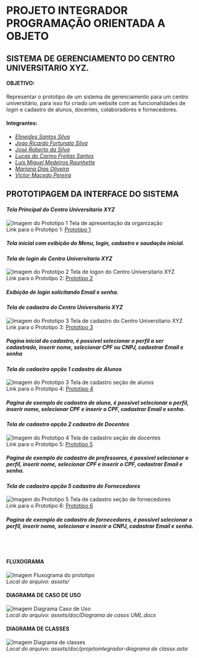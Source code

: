 # PROJETO INTEGRADOR PROGRAMAÇÃO ORIENTADA A OBJETO

## SISTEMA DE GERENCIAMENTO DO CENTRO UNIVERSITARIO XYZ.

#### OBJETIVO:
Representar o prototipo de um sistema de gerenciamento para um centro universitário, para isso foi criado um website com as funcionalidades de login e cadastro de alunos, docentes, colaboradores e fornecedores.

#### Integrantes:
* *[Elineides Santos Silva](https://github.com/elineides)*
* *[Joao Ricardo Fortunato Silva](https://github.com/Ricardo-Forttunato)*
* *[José Roberto da Silva](https://github.com/pilotjrs)*
* *[Lucas do Carmo Freitas Santos](https://github.com/Lucas-cfs)*
* *[Luís Miguel Medeiros Raunhette](https://github.com/LuisMMRaunheitte)*
* *[Mariana Dias Oliveira](https://github.com/Mariree003)*
* *[Victor Macedo Pereira](https://github.com/vvctormacedo)*


## PROTOTIPAGEM DA INTERFACE DO SISTEMA 

#### *Tela Principal do Centro Universitario XYZ*

![Imagem do Prototipo 1](./assets/public/image/tela1.png)
Tela de apresentação da organização <br>
Link para o Prototipo 1: [Prototipo 1 ](https://ricardo-forttunato.github.io/projetoIntegradorPoo-Senac/)
##### Tela inicial com exibição do Menu, login, cadastro e saudação inicial.

#### *Tela de login do Centro Universitario XYZ*

![Imagem do Prototipo 2](./assets/public/image/tela2.png)
Tela de logon do Centro Universitario XYZ <br>
Link para o Prototipo 2: [Prototipo 2 ](https://ricardo-forttunato.github.io/projetoIntegradorPoo-Senac/frontend/src/pages/login.html)
##### Exibição de login solicitando Email e senha.

#### *Tela de cadastro do Centro Universitario XYZ*

![Imagem do Prototipo 3](./assets/public/image/tela3.png)
Tela de cadastro do Centro Universitario XYZ <br>
Link para o Prototipo 3: [Prototipo 3 ](https://ricardo-forttunato.github.io/projetoIntegradorPoo-Senac/frontend/src/pages/cadastro.html)
##### Pagina inicial do cadastro, é possivel selecionar o perfil a ser cadastrado, inserir nome, selecionar CPF ou CNPJ, cadastrar Email e senha

#### *Tela de cadastro opção 1 cadastro de Alunos*

![Imagem do Prototipo 3](./assets/public/image/cadastroAluno.png)
Tela de cadastro seção de alunos <br>
Link para o Prototipo 4: [Prototipo 4 ](https://ricardo-forttunato.github.io/projetoIntegradorPoo-Senac/frontend/src/pages/cadastro.html)
##### Pagina de exemplo de cadastro de aluno, é possivel selecionar o perfil, inserir nome, selecionar CPF e inserir o CPF, cadastrar Email e senha.

#### *Tela de cadastro opção 2 cadastro de Docentes*

![Imagem do Prototipo 4](./assets/public/image/cadastroCorpoDocente.png)
Tela de cadastro seção de docentes <br>
Link para o Prototipo 5: [Prototipo 5 ](https://ricardo-forttunato.github.io/projetoIntegradorPoo-Senac/frontend/src/pages/cadastro.html)
##### Pagina de exemplo de cadastro de professores, é possivel selecionar o perfil, inserir nome, selecionar CPF e inserir o CPF, cadastrar Email e senha.

#### *Tela de cadastro opção 5 cadastro de Fornecedores*

![Imagem do Prototipo 5](./assets/public/image/cadastroFornecedor.png)
Tela de cadastro seção de fornecedores <br>
Link para o Prototipo 6: [Prototipo 6 ](https://ricardo-forttunato.github.io/projetoIntegradorPoo-Senac/frontend/src/pages/cadastro.html)
##### Pagina de exemplo de cadastro de fornecedores, é possivel selecionar o perfil, inserir nome, selecionar e inserir o CNPJ, cadastrar Email e senha.
<br><br>

#### FLUXOGRAMA
![Imagem Fluxograma do prototipo](./assets/public/image/img.jpg)
<br>_Local do arquivo: assets/_

#### DIAGRAMA DE CASO DE USO
![Imagem Diagrama Caso de Uso](./assets/public/image/IMG-20240513-WA0001.jpg)
<br>_Local do arquivo: assets/doc/Diagrama de casos UML.docx_ 

#### DIAGRAMA DE CLASSES
![Imagem Diagrama de classes](./assets/public/image/DiagramaDeClasses-PI.jpg)
<br>_Local do arquivo: assets/doc/projetointegrador-diagrama de classe.asta_
